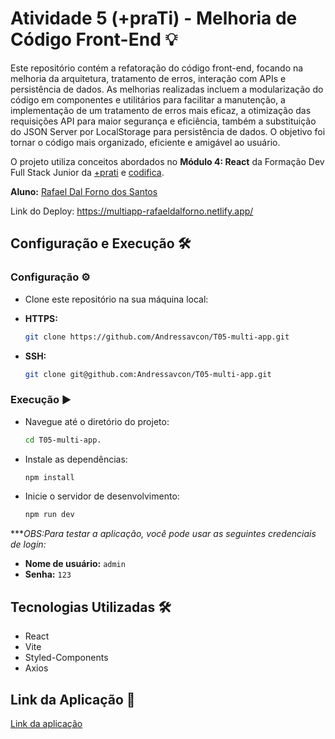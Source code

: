 # Atividade 5 (+praTi) - Melhoria de Código Front-End 💡

Este repositório contém a refatoração do código front-end, focando na melhoria da arquitetura, tratamento de erros, interação com APIs e persistência de dados. As melhorias realizadas incluem a modularização do código em componentes e utilitários para facilitar a manutenção, a implementação de um tratamento de erros mais eficaz, a otimização das requisições API para maior segurança e eficiência, também a substituição do JSON Server por LocalStorage para persistência de dados.
O objetivo foi tornar o código mais organizado, eficiente e amigável ao usuário.

O projeto utiliza conceitos abordados no **Módulo 4: React** da Formação Dev Full Stack Junior da [+prati](https://www.maisprati.com.br/) e [codifica](https://www.codificaedu.com.br/).

**Aluno:** [Rafael Dal Forno dos Santos](https://www.github.com/rafaeldalforno)

Link do Deploy: https://multiapp-rafaeldalforno.netlify.app/

## Configuração e Execução 🛠️

### Configuração ⚙️

- Clone este repositório na sua máquina local:

- **HTTPS:**
  ```bash
  git clone https://github.com/Andressavcon/T05-multi-app.git
  ```
- **SSH:**
  ```bash
  git clone git@github.com:Andressavcon/T05-multi-app.git
  ```

### Execução ▶️

- Navegue até o diretório do projeto:

  ```bash
  cd T05-multi-app.
  ```

- Instale as dependências:

  ```bash
  npm install
  ```

- Inicie o servidor de desenvolvimento:
  ```bash
  npm run dev
  ```

\*\*\*_OBS:Para testar a aplicação, você pode usar as seguintes credenciais de login:_

- **Nome de usuário:** `admin`
- **Senha:** `123`

## Tecnologias Utilizadas 🛠️

- React
- Vite
- Styled-Components
- Axios

## Link da Aplicação 🔗

[Link da aplicação](https://multiapp-rafaeldalforno.netlify.app/)
